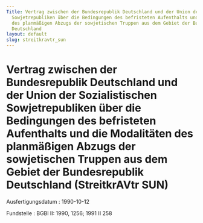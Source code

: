 ```yaml
---
Title: Vertrag zwischen der Bundesrepublik Deutschland und der Union der Sozialistischen
  Sowjetrepubliken über die Bedingungen des befristeten Aufenthalts und die Modalitäten
  des planmäßigen Abzugs der sowjetischen Truppen aus dem Gebiet der Bundesrepublik
  Deutschland
layout: default
slug: streitkravtr_sun
---
```


# Vertrag zwischen der Bundesrepublik Deutschland und der Union der Sozialistischen Sowjetrepubliken über die Bedingungen des befristeten Aufenthalts und die Modalitäten des planmäßigen Abzugs der sowjetischen Truppen aus dem Gebiet der Bundesrepublik Deutschland (StreitkrAVtr SUN)

Ausfertigungsdatum
:   1990-10-12

Fundstelle
:   BGBl II: 1990, 1256; 1991 II 258

